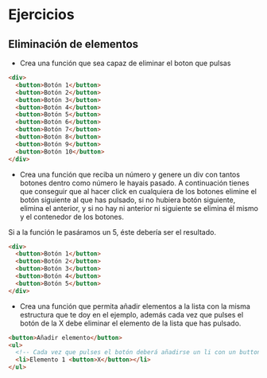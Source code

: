 # Ejercicios

## Eliminación de elementos

- Crea una función que sea capaz de eliminar el boton que pulsas

```html
<div>
  <button>Botón 1</button>
  <button>Botón 2</button>
  <button>Botón 3</button>
  <button>Botón 4</button>
  <button>Botón 5</button>
  <button>Botón 6</button>
  <button>Botón 7</button>
  <button>Botón 8</button>
  <button>Botón 9</button>
  <button>Botón 10</button>
</div>
```

- Crea una función que reciba un número y genere un div con tantos botones dentro como número le hayais pasado. A continuación tienes que conseguir que al hacer click en cualquiera de los botones elimine el botón siguiente al que has pulsado, si no hubiera botón siguiente, elimina el anterior, y si no hay ni anterior ni siguiente se elimina él mismo y el contenedor de los botones.

Si a la función le pasáramos un 5, éste debería ser el resultado.

```html
<div>
  <button>Botón 1</button>
  <button>Botón 2</button>
  <button>Botón 3</button>
  <button>Botón 4</button>
  <button>Botón 5</button>
</div>
```

- Crea una función que permita añadir elementos a la lista con la misma estructura que te doy en el ejemplo, además cada vez que pulses el botón de la X debe eliminar el elemento de la lista que has pulsado.

```html
<button>Añadir elemento</button>
<ul>
  <!-- Cada vez que pulses el botón deberá añadirse un li con un button dentro -->
  <li>Elemento 1 <button>X</button></li>
</ul>
```
